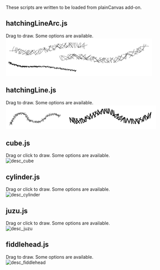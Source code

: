 These scripts are written to be loaded from plainCanvas add-on.

## hatchingLineArc.js
Drag to draw. Some options are available.  
![desc_hatchingLineArc](https://github.com/shspage/plainCanvas/raw/master/scripts/image/desc_hatchinglinearc.png)

## hatchingLine.js
Drag to draw. Some options are available.  
![desc_hatchingLine](https://github.com/shspage/plainCanvas/raw/master/scripts/image/desc_hatchingline.png)

## cube.js
Drag or click to draw. Some options are available.  
![desc_cube](https://github.com/shspage/plainCanvas/raw/master/scripts/image/desc_cube.png)

## cylinder.js
Drag or click to draw. Some options are available.  
![desc_cylinder](https://github.com/shspage/plainCanvas/raw/master/scripts/image/desc_cylinder.png)

## juzu.js
Drag or click to draw. Some options are available.  
![desc_juzu](https://github.com/shspage/plainCanvas/raw/master/scripts/image/desc_juzu.png)

## fiddlehead.js
Drag to draw. Some options are available.  
![desc_fiddlehead](https://github.com/shspage/plainCanvas/raw/master/scripts/image/desc_fiddlehead.png)
